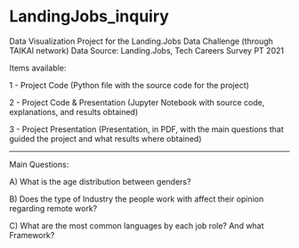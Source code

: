 # LandingJobs_inquiry
Data Visualization Project for the Landing.Jobs Data Challenge (through TAIKAI network)
Data Source: Landing.Jobs, Tech Careers Survey PT 2021

Items available:

1 - Project Code (Python file with the source code for the project)

2 - Project Code & Presentation (Jupyter Notebook with source code, explanations, and results obtained)

3 - Project Presentation (Presentation, in PDF, with the main questions that guided the project and what results where obtained)

---------------------------------------------------------------------

Main Questions:

A) What is the age distribution between genders?

B) Does the type of Industry the people work with affect their opinion regarding remote work?

C) What are the most common languages by each job role? And what Framework?
